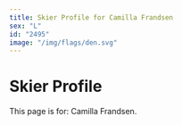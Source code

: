 ```yaml
---
title: Skier Profile for Camilla Frandsen
sex: "L"
id: "2495"
image: "/img/flags/den.svg" 
---
```


# Skier Profile

This page is for: Camilla Frandsen.
    